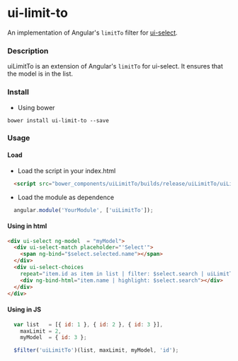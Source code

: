 # ui-limit-to
An implementation of Angular's `limitTo` filter for [ui-select](https://github.com/angular-ui/ui-select).

### Description
uiLimitTo is an extension of Angular's `limitTo` for ui-select. It ensures that the model is in the list.

### Install
* Using bower
```
bower install ui-limit-to --save
```


### Usage

#### Load
*  Load the script in your index.html

```html
  <script src="bower_components/uiLimitTo/builds/release/uiLimitTo/uiLimitTo.js"></script>
```
 * Load the module as dependence

```javascript
  angular.module('YourModule', ['uiLimitTo']);
```

#### Using in html
```html
<div ui-select ng-model  = "myModel">
  <div ui-select-match placeholder="'Select'">
    <span ng-bind="$select.selected.name"></span>
  </div>
  <div ui-select-choices 
    repeat="item.id as item in list | filter: $select.search | uiLimitTo:100:myModel:'id' track by item.id">
    <div ng-bind-html="item.name | highlight: $select.search"></div>
  </div>
</div>
```

#### Using in JS
```javascript
  var list   = [{ id: 1 }, { id: 2 }, { id: 3 }],
    maxLimit = 2,
    myModel  = { id: 3 }; 

  $filter('uiLimitTo')(list, maxLimit, myModel, 'id');
```
